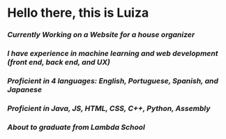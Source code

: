 # Hello there, this is Luiza
### *Currently Working on a Website for a house organizer*
### *I have experience in machine learning and web development (front end, back end, and UX)*
### *Proficient in 4 languages: English, Portuguese, Spanish, and Japanese*
### *Proficient in Java, JS, HTML, CSS, C++, Python, Assembly*
### *About to graduate from Lambda School*

<!--
**lncpadawan/lncpadawan** is a ✨ _special_ ✨ repository because its `README.md` (this file) appears on your GitHub profile.

Here are some ideas to get you started:

- 🔭 I’m currently working on ...
- 🌱 I’m currently learning ...
- 👯 I’m looking to collaborate on ...
- 🤔 I’m looking for help with ...
- 💬 Ask me about ...
- 📫 How to reach me: ...
- 😄 Pronouns: ...
- ⚡ Fun fact: ...
-->
